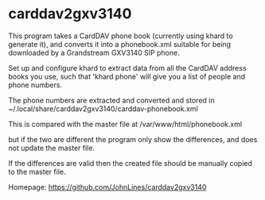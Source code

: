 # carddav2gxv3140

This program takes a CardDAV phone book (currently using khard
to generate it), and converts it into a phonebook.xml suitable
for being downloaded by a Grandstream GXV3140 SIP phone.

Set up and configure khard to extract data from all the CardDAV
address books you use, such that 'khard phone' will give you
a list of people and phone numbers.

The phone numbers are extracted and converted and stored in
~/.local/share/carddav2gxv3140/carddav-phonebook.xml

This is compared with the master file at
/var/www/html/phonebook.xml

but if the two are different the program only show the
differences, and does not update the master file.

If the differences are valid then the created file should
be manually copied to the master file.

Homepage: https://github.com/JohnLines/carddav2gxv3140

